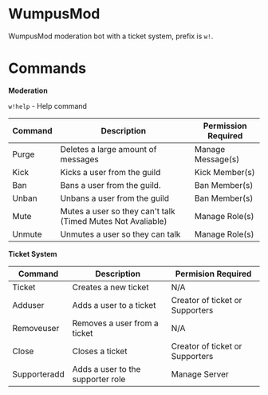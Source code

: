 # WumpusMod
WumpusMod moderation bot with a ticket system, prefix is ``w!``.
# Commands
**Moderation**

``w!help`` - Help command

| Command | Description | Permission Required |
| ------- | ----------- | ------------------- |
| Purge | Deletes a large amount of messages | Manage Message(s) |
| Kick | Kicks a user from the guild | Kick Member(s) |
| Ban | Bans a user from the guild.| Ban Member(s) |
| Unban | Unbans a user from the guild | Ban Member(s) |
| Mute | Mutes a user so they can't talk (Timed Mutes Not Avaliable) | Manage Role(s) |
| Unmute | Unmutes a user so they can talk | Manage Role(s) |

**Ticket System**

| Command | Description | Permision Required |
| ------- | ----------- | ------------------ |
| Ticket | Creates a new ticket | N/A |
| Adduser | Adds a user to a ticket | Creator of ticket or Supporters|
| Removeuser | Removes a user from a ticket | N/A |
| Close | Closes a ticket | Creator of ticket or Supporters |
| Supporteradd | Adds a user to the supporter role | Manage Server |
